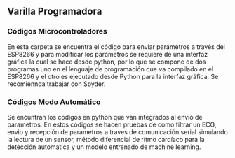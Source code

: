 ## Varilla Programadora
### Códigos Microcontroladores
En esta carpeta se encuentra el código para enviar parámetros a través del ESP8266 y para modificar los parámetros se requiere de una interfaz gráfica la cual se hace desde python, por lo que se compone de dos programas uno en el lenguaje de programación que va compilado en el ESP8266 y el otro es ejecutado desde Python para la interfaz gráfica. Se recomiennda trabajar con Spyder.
### Códigos Modo Automático
Se encuntran los codigos en python que van integrados al envió de parametros. En estos códigos se hacen pruebas de como filtrar un ECG, envio y recepción de parametros a traves de comunicación serial simulando la lectura de un sensor, método diferencial de rítmo cardíaco para la detección automatica y un modelo entrenado de machine learning.
